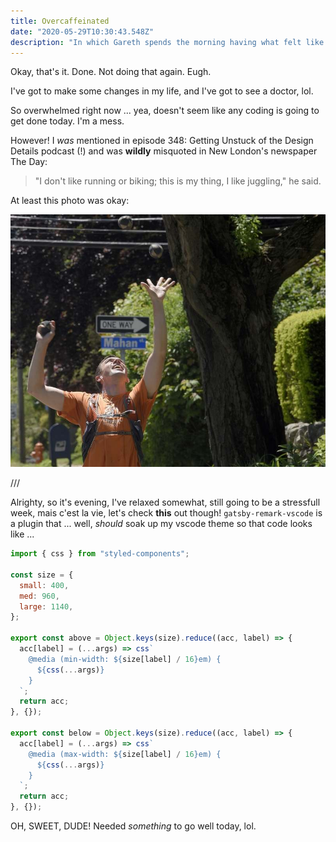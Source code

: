 ```yaml
---
title: Overcaffeinated
date: "2020-05-29T10:30:43.548Z"
description: "In which Gareth spends the morning having what felt like a very slow seizure, lol."
---
```


Okay, that's it. Done. Not doing that again. Eugh.

I've got to make some changes in my life, and I've got to see a doctor, lol.

So overwhelmed right now ... yea, doesn't seem like any coding is going to get done today. I'm a mess.

However! I _was_ mentioned in episode 348: Getting Unstuck of the Design Details podcast (!) and was **wildly** misquoted in New London's newspaper The Day:

> "I don't like running or biking; this is my thing, I like juggling," he said.

At least this photo was okay:

![Gareth juggles three balls in overhead style](./overhead.jpg)

///

Alrighty, so it's evening, I've relaxed somewhat, still going to be a stressfull week, mais c'est la vie, let's check **this** out though! `gatsby-remark-vscode` is a plugin that ... well, _should_ soak up my vscode theme so that code looks like ...

```js
import { css } from "styled-components";

const size = {
  small: 400,
  med: 960,
  large: 1140,
};

export const above = Object.keys(size).reduce((acc, label) => {
  acc[label] = (...args) => css`
    @media (min-width: ${size[label] / 16}em) {
      ${css(...args)}
    }
  `;
  return acc;
}, {});

export const below = Object.keys(size).reduce((acc, label) => {
  acc[label] = (...args) => css`
    @media (max-width: ${size[label] / 16}em) {
      ${css(...args)}
    }
  `;
  return acc;
}, {});
```

OH, SWEET, DUDE! Needed _something_ to go well today, lol.
